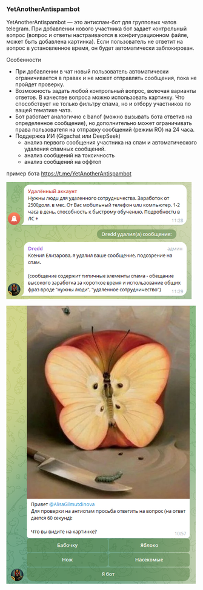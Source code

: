 ### YetAnotherAntispambot
YetAnotherAntispambot — это антиспам-бот для групповых чатов telegram. При добавлении нового участника бот задает контрольный вопрос (вопрос и ответы настраиваются в конфигурационном файле, может быть добавлена картинка). Если пользователь не ответит на вопрос в установленное время, он будет автоматически заблокирован.

Особенности
- При добавлении в чат новый пользователь автоматически ограничивается в правах и не может отправлять сообщения, пока не пройдет проверку.
- Возможность задать любой контрольный вопрос, включая варианты ответов. В качестве вопроса можно использовать картинку. Что способствует не только фильтру спама, но и отбору участников по ващей тематике чата. 
- Бот работает аналогично с banof (можно вызывать бота ответив на определенное сообщение), но дополнительно может ограничивать права пользователя на отправку сообщений (режим RO) на 24 часа.
- Поддержка ИИ (Gigachat или DeepSeek)
  - анализ первого сообщения участника на спам и автоматического удаления спамных сообщений.
  - анализ сообщений на токсичность
  - анализ сообщений на оффтоп

пример бота https://t.me/YetAnotherAntispambot


![Telegram_8gVXaL819u.png](doc%2FTelegram_8gVXaL819u.png)

![Telegram_jR1UAxQiJc.png](doc%2FTelegram_jR1UAxQiJc.png)